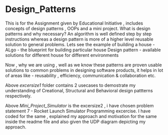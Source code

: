 # Design_Patterns
This is for the Assignment given by Educational Initiative , includes concepts of design patterns , OOPs and a mini project.
What is design patterns and why necessary?
An algorithm is well defined step by step instructions whereas a design pattern is more of a higher level reusable solution to general problems. Lets see the example of building a house -
ALgo - the blueprint for building particular house
Design pattern - available solutions for different house for different environments

Now , why we are using , well as we know these patterns are proven usable solutions to common problems in designing software products, it helps in lot of areas like - reusability , efficiency, communication & collaboration etc. 

Above *excersize1* folder contains 2 usecases to demostrate my understanding of Creational, Structural and Behavioral design pattterns respectively.

Above *Mini_Project_Simulator* is the excersize2 , i have chosen problem statement 7 - Rocket Launch Simulator Programming excercise. I have coded for the same , explained my approach and motivation for the same inside the readme file and also given the UDP diagram depicting my approach.